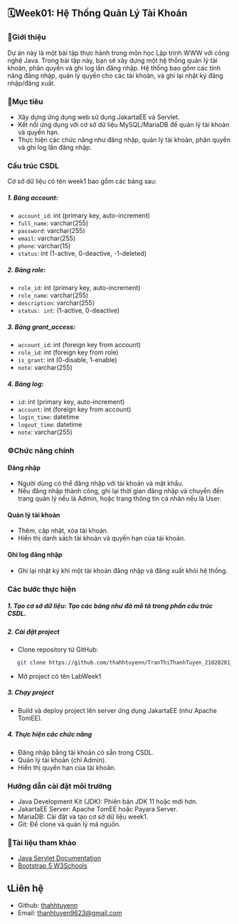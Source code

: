 ## 🗓Week01: Hệ Thống Quản Lý Tài Khoản
### 📰Giới thiệu
Dự án này là một bài tập thực hành trong môn học Lập trình WWW với công nghệ Java. Trong bài tập này, bạn sẽ xây dựng một hệ thống quản lý tài khoản, phân quyền và ghi log lần đăng nhập. Hệ thống bao gồm các tính năng đăng nhập, quản lý quyền cho các tài khoản, và ghi lại nhật ký đăng nhập/đăng xuất.
### 📍Mục tiêu
- Xây dựng ứng dụng web sử dụng JakartaEE và Servlet.
- Kết nối ứng dụng với cơ sở dữ liệu MySQL/MariaDB để quản lý tài khoản và quyền hạn.
- Thực hiện các chức năng như đăng nhập, quản lý tài khoản, phân quyền và ghi log lần đăng nhập.
### Cấu trúc CSDL
Cơ sở dữ liệu có tên week1 bao gồm các bảng sau:
##### 1. Bảng account:
- `account_id`: int (primary key, auto-increment)
- `full_name`: varchar(255)
- `password`: varchar(255)
- `email`: varchar(255)
- `phone`: varchar(15)
- `status`: int (1-active, 0-deactive, -1-deleted)
##### 2. Bảng role:

- `role_id`: int (primary key, auto-increment)
- `role_name`: varchar(255)
- `description`: varchar(255)
- `status: int`: (1-active, 0-deactive)
##### 3. Bảng grant_access:

- `account_id`: int (foreign key from account)
- `role_id`: int (foreign key from role)
- `is_grant`: int (0-disable, 1-enable)
- `note`: varchar(255)
##### 4. Bảng log:

- `id`: int (primary key, auto-increment)
- `account`: int (foreign key from account)
- `login_time`: datetime
- `logout_time`: datetime
- `note`: varchar(255)
### ⚙Chức năng chính 
#### Đăng nhập 
- Người dùng có thể đăng nhập với tài khoản và mật khẩu.
- Nếu đăng nhập thành công, ghi lại thời gian đăng nhập và chuyển đến trang quản lý nếu là Admin, hoặc trang thông tin cá nhân nếu là User.
#### Quản lý tài khoản
- Thêm, cập nhật, xóa tài khoản.
- Hiển thị danh sách tài khoản và quyền hạn của tài khoản.
#### Ghi log đăng nhập
- Ghi lại nhật ký khi một tài khoản đăng nhập và đăng xuất khỏi hệ thống.
### Các bước thực hiện
##### 1. Tạo cơ sở dữ liệu: Tạo các bảng như đã mô tả trong phần cấu trúc CSDL.
##### 2. Cài đặt project
- Clone repository từ GitHub:
```bash
   git clone https://github.com/thahhtuyenn/TranThiThanhTuyen_21020281_WWW.git
  ```
- Mở project có tên LabWeek1
##### 3. Chạy project
- Build và deploy project lên server ứng dụng JakartaEE (như Apache TomEE).
##### 4. Thực hiện các chức năng
- Đăng nhập bằng tài khoản có sẵn trong CSDL.
- Quản lý tài khoản (chỉ Admin).
- Hiển thị quyền hạn của tài khoản.
### Hướng dẫn cài đặt môi trường
- Java Development Kit (JDK): Phiên bản JDK 11 hoặc mới hơn.
- JakartaEE Server: Apache TomEE hoặc Payara Server.
- MariaDB: Cài đặt và tạo cơ sở dữ liệu week1.
- Git: Để clone và quản lý mã nguồn.

### 📂Tài liệu tham khảo 
- [Java Servlet Documentation](https://docs.oracle.com/javaee/7/tutorial/servlets.htm)
- [Bootstrap 5 W3Schools](https://www.w3schools.com/bootstrap5/)


## 📞Liên hệ

- Github: [thahhtuyenn](https://github.com/thahhtuyenn)
- Email: thanhtuyen9623@gmail.com
